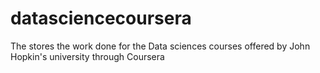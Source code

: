 # datasciencecoursera
The stores the work done for the Data sciences courses offered by John Hopkin's university through Coursera
